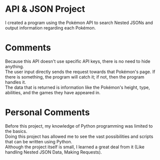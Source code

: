 # API & JSON Project
I created a program using the Pokémon API to search Nested JSONs and output information regarding each Pokémon. <br/>

# Comments
Because this API doesn't use specific API keys, there is no need to hide anything. <br/>
The user input directly sends the request towards that Pokémon's page. If there is something, the program will catch it; if not, then the program handles it. <br/>
The data that is returned is information like the Pokémon's height, type, abilities, and the games they have appeared in. <br/>

# Personal Comments
Before this project, my knowledge of Python programming was limited to the basics. <br/>
Doing this project has allowed me to see the vast possibilities and scripts that can be written using Python. <br/>
Although the project itself is small, I learned a great deal from it (Like handling Nested JSON Data, Making Requests). <br/>
